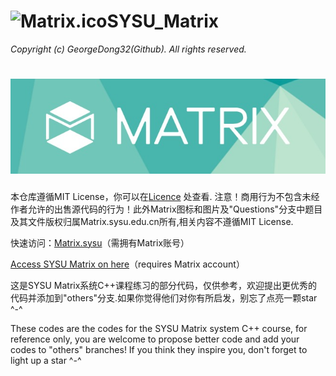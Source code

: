 # <img src="https://github.com/GeorgeDong32/SYSU_Matrix_2022/blob/main/Pics/Matrix.ico" alt="Matrix.ico" width="32">SYSU_Matrix
*Copyright (c) GeorgeDong32(Github). All rights reserved.*
<h1 align="center">
  <img src="https://github.com/GeorgeDong32/SYSU_Matrix_2022/blob/main/Pics/Matrix_title.jpeg" alt="Matrix" width="600">
</h1>

本仓库遵循MIT License，你可以在[Licence](https://github.com/GeorgeDong32/SYSU_Matrix_2022/blob/add-license-1/LICENSE) 处查看.
注意！商用行为不包含未经作者允许的出售源代码的行为！此外Matrix图标和图片及"Questions"分支中题目及其文件版权归属Matrix.sysu.edu.cn所有,相关内容不遵循MIT License.

快速访问：[Matrix.sysu](https://matrix.sysu.edu.cn/login)（需拥有Matrix账号）

[Access SYSU Matrix on here](https://matrix.sysu.edu.cn/login)（requires Matrix account）

这是SYSU Matrix系统C++课程练习的部分代码，仅供参考，欢迎提出更优秀的代码并添加到"others"分支.如果你觉得他们对你有所启发，别忘了点亮一颗star ^-^

These codes are the codes for the SYSU Matrix system C++ course, for reference only, you are welcome to propose better code and add your codes to "others" branches! If you think they inspire you, don't forget to light up a star ^-^
